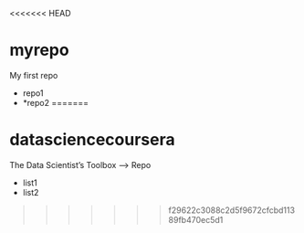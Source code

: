 <<<<<<< HEAD
# myrepo
My first repo
* repo1
* *repo2
=======
# datasciencecoursera
The Data Scientist’s Toolbox --> Repo
* list1
* list2
>>>>>>> f29622c3088c2d5f9672cfcbd11389fb470ec5d1
